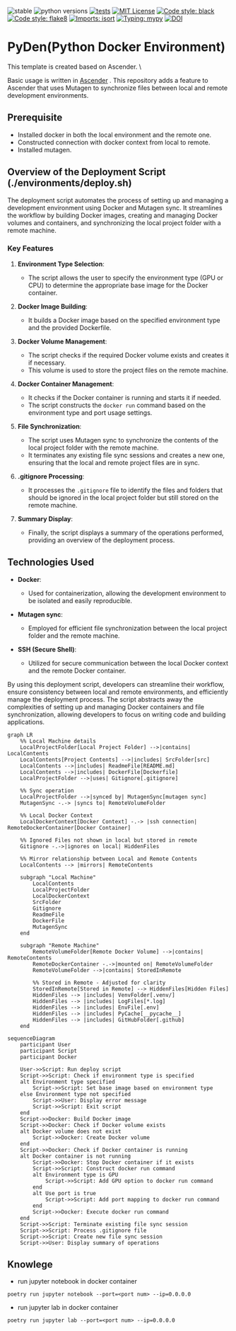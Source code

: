 ![stable](https://img.shields.io/badge/stable-v0.1.3-blue)
![python versions](https://img.shields.io/badge/python-3.8%20%7C%203.9-blue)
[![tests](https://github.com/cvpaperchallenge/Ascender/actions/workflows/lint-and-test.yaml/badge.svg)](https://github.com/cvpaperchallenge/Ascender/actions/workflows/lint-and-test.yaml)
[![MIT License](https://img.shields.io/github/license/cvpaperchallenge/Ascender?color=green)](LICENSE)
[![Code style: black](https://img.shields.io/badge/code%20style-black-000000.svg)](https://github.com/psf/black)
[![Code style: flake8](https://img.shields.io/badge/code%20style-flake8-black)](https://github.com/PyCQA/flake8)
[![Imports: isort](https://img.shields.io/badge/%20imports-isort-%231674b1?style=flat&labelColor=ef8336)](https://pycqa.github.io/isort/)
[![Typing: mypy](https://img.shields.io/badge/typing-mypy-blue)](https://github.com/python/mypy)
[![DOI](https://zenodo.org/badge/466620310.svg)](https://zenodo.org/badge/latestdoi/466620310)

# PyDen(Python Docker Environment)
This template is created based on Ascender. \

Basic usage is written in [Ascender](https://github.com/cvpaperchallenge/Ascender) .
This repository adds a feature to Ascender that uses Mutagen to synchronize files between local and remote development environments.

## Prerequisite
- Installed docker in both the local environment and the remote one.
- Constructed connection with docker context from local to remote.
- Installed mutagen.


## Overview of the Deployment Script (./environments/deploy.sh)

The deployment script automates the process of setting up and managing a development environment using Docker and Mutagen sync. It streamlines the workflow by building Docker images, creating and managing Docker volumes and containers, and synchronizing the local project folder with a remote machine.

### Key Features

1. **Environment Type Selection**:
   - The script allows the user to specify the environment type (GPU or CPU) to determine the appropriate base image for the Docker container.

2. **Docker Image Building**:
   - It builds a Docker image based on the specified environment type and the provided Dockerfile.

3. **Docker Volume Management**:
   - The script checks if the required Docker volume exists and creates it if necessary.
   - This volume is used to store the project files on the remote machine.

4. **Docker Container Management**:
   - It checks if the Docker container is running and starts it if needed.
   - The script constructs the `docker run` command based on the environment type and port usage settings.

5. **File Synchronization**:
   - The script uses Mutagen sync to synchronize the contents of the local project folder with the remote machine.
   - It terminates any existing file sync sessions and creates a new one, ensuring that the local and remote project files are in sync.

6. **.gitignore Processing**:
   - It processes the `.gitignore` file to identify the files and folders that should be ignored in the local project folder but still stored on the remote machine.

7. **Summary Display**:
   - Finally, the script displays a summary of the operations performed, providing an overview of the deployment process.

## Technologies Used

- **Docker**:
  - Used for containerization, allowing the development environment to be isolated and easily reproducible.

- **Mutagen sync**:
  - Employed for efficient file synchronization between the local project folder and the remote machine.

- **SSH (Secure Shell)**:
  - Utilized for secure communication between the local Docker context and the remote Docker container.

By using this deployment script, developers can streamline their workflow, ensure consistency between local and remote environments, and efficiently manage the deployment process. The script abstracts away the complexities of setting up and managing Docker containers and file synchronization, allowing developers to focus on writing code and building applications.

```mermaid
graph LR
    %% Local Machine details
    LocalProjectFolder[Local Project Folder] -->|contains| LocalContents
    LocalContents[Project Contents] -->|includes| SrcFolder[src]
    LocalContents -->|includes| ReadmeFile[README.md]
    LocalContents -->|includes| DockerFile[Dockerfile]
    LocalProjectFolder -->|uses| Gitignore[.gitignore]

    %% Sync operation
    LocalProjectFolder -->|synced by| MutagenSync[mutagen sync]
    MutagenSync -.-> |syncs to| RemoteVolumeFolder

    %% Local Docker Context
    LocalDockerContext[Docker Context] -.-> |ssh connection| RemoteDockerContainer[Docker Container]

    %% Ignored Files not shown in local but stored in remote
    Gitignore -.->|ignores on local| HiddenFiles

    %% Mirror relationship between Local and Remote Contents
    LocalContents --> |mirrors| RemoteContents

    subgraph "Local Machine"
        LocalContents
        LocalProjectFolder
        LocalDockerContext
        SrcFolder
        Gitignore
        ReadmeFile
        DockerFile
        MutagenSync
    end

    subgraph "Remote Machine"
        RemoteVolumeFolder[Remote Docker Volume] -->|contains| RemoteContents
        RemoteDockerContainer -.->|mounted on| RemoteVolumeFolder
        RemoteVolumeFolder -->|contains| StoredInRemote

        %% Stored in Remote - Adjusted for clarity
        StoredInRemote[Stored in Remote] --> HiddenFiles[Hidden Files]
        HiddenFiles --> |includes| VenvFolder[.venv/]
        HiddenFiles --> |includes| LogFiles[*.log]
        HiddenFiles --> |includes| EnvFile[.env]
        HiddenFiles --> |includes| PyCache[__pycache__]
        HiddenFiles --> |includes| GitHubFolder[.github]
    end
```

```mermaid
sequenceDiagram
    participant User
    participant Script
    participant Docker

    User->>Script: Run deploy script
    Script->>Script: Check if environment type is specified
    alt Environment type specified
        Script->>Script: Set base image based on environment type
    else Environment type not specified
        Script->>User: Display error message
        Script->>Script: Exit script
    end
    Script->>Docker: Build Docker image
    Script->>Docker: Check if Docker volume exists
    alt Docker volume does not exist
        Script->>Docker: Create Docker volume
    end
    Script->>Docker: Check if Docker container is running
    alt Docker container is not running
        Script->>Docker: Stop Docker container if it exists
        Script->>Script: Construct docker run command
        alt Environment type is GPU
            Script->>Script: Add GPU option to docker run command
        end
        alt Use port is true
            Script->>Script: Add port mapping to docker run command
        end
        Script->>Docker: Execute docker run command
    end
    Script->>Script: Terminate existing file sync session
    Script->>Script: Process .gitignore file
    Script->>Script: Create new file sync session
    Script->>User: Display summary of operations
```

## Knowlege
- run jupyter notebook in docker container
```
poetry run jupyter notebook --port=<port num> --ip=0.0.0.0
```
- run jupyter lab in docker container
```
poetry run jupyter lab --port=<port num> --ip=0.0.0.0
```



